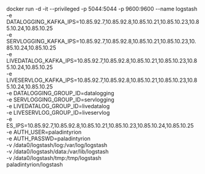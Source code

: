 docker run -d -it --privileged -p 5044:5044 -p 9600:9600 --name logstash \
  -e DATALOGGING_KAFKA_IPS=10.85.92.7,10.85.92.8,10.85.10.21,10.85.10.23,10.85.10.24,10.85.10.25 \
  -e SERVLOGGING_KAFKA_IPS=10.85.92.7,10.85.92.8,10.85.10.21,10.85.10.23,10.85.10.24,10.85.10.25 \
  -e LIVEDATALOG_KAFKA_IPS=10.85.92.7,10.85.92.8,10.85.10.21,10.85.10.23,10.85.10.24,10.85.10.25 \
  -e LIVESERVLOG_KAFKA_IPS=10.85.92.7,10.85.92.8,10.85.10.21,10.85.10.23,10.85.10.24,10.85.10.25 \
  -e DATALOGGING_GROUP_ID=datalogging \
  -e SERVLOGGING_GROUP_ID=servlogging \
  -e LIVEDATALOG_GROUP_ID=livedatalog \
  -e LIVESERVLOG_GROUP_ID=liveservlog \
  -e ES_IPS=10.85.92.7,10.85.92.8,10.85.10.21,10.85.10.23,10.85.10.24,10.85.10.25 \
  -e AUTH_USER=paladintyrion \
  -e AUTH_PASSWD=paladintyrion \
  -v /data0/logstash/log:/var/log/logstash \
  -v /data0/logstash/data:/var/lib/logstash \
  -v /data0/logstash/tmp:/tmp/logstash \
  paladintyrion/logstash
